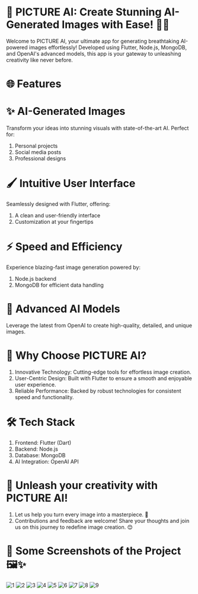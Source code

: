 # 📸 PICTURE AI: Create Stunning AI-Generated Images with Ease! 🎨✨
Welcome to PICTURE AI, your ultimate app for generating breathtaking AI-powered images effortlessly! Developed using Flutter, Node.js, MongoDB, and OpenAI's advanced models, this app is your gateway to unleashing creativity like never before.

# 🌐 Features
# ✨ AI-Generated Images
Transform your ideas into stunning visuals with state-of-the-art AI. Perfect for:
1. Personal projects
2. Social media posts
3. Professional designs

# 🖌️ Intuitive User Interface
Seamlessly designed with Flutter, offering:
1. A clean and user-friendly interface
2. Customization at your fingertips

# ⚡ Speed and Efficiency
Experience blazing-fast image generation powered by:
1. Node.js backend
2. MongoDB for efficient data handling

# 🤖 Advanced AI Models
Leverage the latest from OpenAI to create high-quality, detailed, and unique images.

# 🚀 Why Choose PICTURE AI?
1. Innovative Technology: Cutting-edge tools for effortless image creation.
2. User-Centric Design: Built with Flutter to ensure a smooth and enjoyable user experience.
3. Reliable Performance: Backed by robust technologies for consistent speed and functionality.

# 🛠️ Tech Stack
1. Frontend: Flutter (Dart)
2. Backend: Node.js
3. Database: MongoDB
4. AI Integration: OpenAI API

# 🎉 Unleash your creativity with PICTURE AI!
1. Let us help you turn every image into a masterpiece. 🌟
2. Contributions and feedback are welcome! Share your thoughts and join us on this journey to redefine image creation. 😊

# 📸 Some Screenshots of the Project 🖼️✨
![1](https://github.com/Muzamilofficial/Picture-AI/assets/113015136/3a64a50e-f5a1-421e-ac06-7ca76fa2430c)
![2](https://github.com/Muzamilofficial/Picture-AI/assets/113015136/361ef3dd-af60-4c49-b3c5-3bc5fafd5768)
![3](https://github.com/Muzamilofficial/Picture-AI/assets/113015136/b297f156-d165-41e8-938f-4eb4abe66c8d)
![4](https://github.com/Muzamilofficial/Picture-AI/assets/113015136/a526d6f9-5998-4653-850d-a4066762e86c)
![5](https://github.com/Muzamilofficial/Picture-AI/assets/113015136/9cea49f1-636c-4f63-b0e9-ee3783b088cd)
![6](https://github.com/Muzamilofficial/Picture-AI/assets/113015136/a59d2762-2d18-4b2c-bb23-bbf9163c3e2d)
![7](https://github.com/Muzamilofficial/Picture-AI/assets/113015136/06dac573-1ec9-41ee-bbf8-eaebeeb288f9)
![8](https://github.com/Muzamilofficial/Picture-AI/assets/113015136/df757ad0-8a67-4cdc-9c5e-43f35e14b67f)
![9](https://github.com/Muzamilofficial/Picture-AI/assets/113015136/5c738877-de29-4d39-b681-b09e731864c2)
